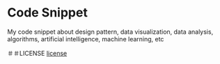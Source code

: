# Code Snippet
  My code snippet about design pattern, data visualization, data analysis,
algorithms, artificial intelligence, machine learning, etc

＃＃LICENSE
 [license](./LICENSE)
